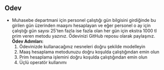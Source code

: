 ## Odev
- Muhasebe departmani için personel çalıştığı gün bilgisini girdiğinde bu girilen gün üzerinden maaşını hesaplayan ve eğer personel o ay için çalıştığı gün sayısı 25'ten fazla ise fazla olan her gün için ekstra 1000 tl prim veren metodu yazınız. Ödevinizi GitHub reposu olarak paylaşınız.
**Ödev Adımları:**
  1. Ödevinizde kullanacağınız nesneleri doğru şekilde modelleyin
  2. Maaş hesaplama metodunuzu doğru koşulda çalıştığından emin olun
  3. Prim hesaplama işlemini doğru koşulda çalıştığından emin olun
  4. Üçlü operatör kullanımı
